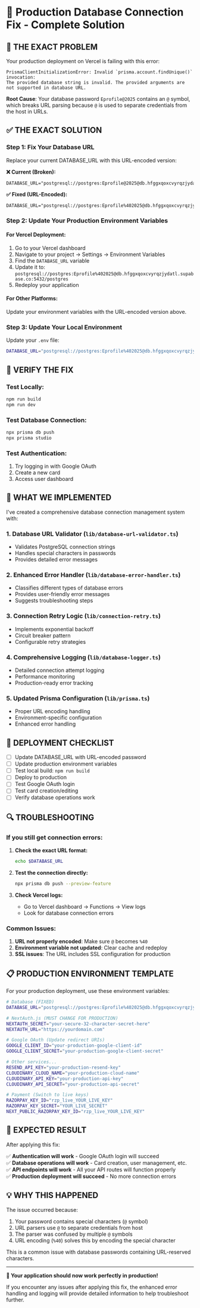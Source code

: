 # 🚀 Production Database Connection Fix - Complete Solution

## 🎯 **THE EXACT PROBLEM**

Your production deployment on Vercel is failing with this error:

```
PrismaClientInitializationError: Invalid `prisma.account.findUnique()` invocation:
The provided database string is invalid. The provided arguments are not supported in database URL.
```

**Root Cause**: Your database password `Eprofile@2025` contains an `@` symbol, which breaks URL parsing because `@` is used to separate credentials from the host in URLs.

## ✅ **THE EXACT SOLUTION**

### **Step 1: Fix Your Database URL**

Replace your current DATABASE_URL with this URL-encoded version:

**❌ Current (Broken):**

```
DATABASE_URL="postgresql://postgres:Eprofile@2025@db.hfggxqoxcvyrqzjydatl.supabase.co:5432/postgres"
```

**✅ Fixed (URL-Encoded):**

```
DATABASE_URL="postgresql://postgres:Eprofile%402025@db.hfggxqoxcvyrqzjydatl.supabase.co:5432/postgres"
```

### **Step 2: Update Your Production Environment Variables**

#### **For Vercel Deployment:**

1. Go to your Vercel dashboard
2. Navigate to your project → Settings → Environment Variables
3. Find the `DATABASE_URL` variable
4. Update it to: `postgresql://postgres:Eprofile%402025@db.hfggxqoxcvyrqzjydatl.supabase.co:5432/postgres`
5. Redeploy your application

#### **For Other Platforms:**

Update your environment variables with the URL-encoded version above.

### **Step 3: Update Your Local Environment**

Update your `.env` file:

```bash
DATABASE_URL="postgresql://postgres:Eprofile%402025@db.hfggxqoxcvyrqzjydatl.supabase.co:5432/postgres"
```

## 🧪 **VERIFY THE FIX**

### **Test Locally:**

```bash
npm run build
npm run dev
```

### **Test Database Connection:**

```bash
npx prisma db push
npx prisma studio
```

### **Test Authentication:**

1. Try logging in with Google OAuth
2. Create a new card
3. Access user dashboard

## 🔧 **WHAT WE IMPLEMENTED**

I've created a comprehensive database connection management system with:

### **1. Database URL Validator** (`lib/database-url-validator.ts`)

- Validates PostgreSQL connection strings
- Handles special characters in passwords
- Provides detailed error messages

### **2. Enhanced Error Handler** (`lib/database-error-handler.ts`)

- Classifies different types of database errors
- Provides user-friendly error messages
- Suggests troubleshooting steps

### **3. Connection Retry Logic** (`lib/connection-retry.ts`)

- Implements exponential backoff
- Circuit breaker pattern
- Configurable retry strategies

### **4. Comprehensive Logging** (`lib/database-logger.ts`)

- Detailed connection attempt logging
- Performance monitoring
- Production-ready error tracking

### **5. Updated Prisma Configuration** (`lib/prisma.ts`)

- Proper URL encoding handling
- Environment-specific configuration
- Enhanced error handling

## 🚀 **DEPLOYMENT CHECKLIST**

- [ ] Update DATABASE_URL with URL-encoded password
- [ ] Update production environment variables
- [ ] Test local build: `npm run build`
- [ ] Deploy to production
- [ ] Test Google OAuth login
- [ ] Test card creation/editing
- [ ] Verify database operations work

## 🔍 **TROUBLESHOOTING**

### **If you still get connection errors:**

1. **Check the exact URL format:**

   ```bash
   echo $DATABASE_URL
   ```

2. **Test the connection directly:**

   ```bash
   npx prisma db push --preview-feature
   ```

3. **Check Vercel logs:**
   - Go to Vercel dashboard → Functions → View logs
   - Look for database connection errors

### **Common Issues:**

1. **URL not properly encoded**: Make sure `@` becomes `%40`
2. **Environment variable not updated**: Clear cache and redeploy
3. **SSL issues**: The URL includes SSL configuration for production

## 📋 **PRODUCTION ENVIRONMENT TEMPLATE**

For your production deployment, use these environment variables:

```bash
# Database (FIXED)
DATABASE_URL="postgresql://postgres:Eprofile%402025@db.hfggxqoxcvyrqzjydatl.supabase.co:5432/postgres"

# NextAuth.js (MUST CHANGE FOR PRODUCTION)
NEXTAUTH_SECRET="your-secure-32-character-secret-here"
NEXTAUTH_URL="https://yourdomain.com"

# Google OAuth (Update redirect URIs)
GOOGLE_CLIENT_ID="your-production-google-client-id"
GOOGLE_CLIENT_SECRET="your-production-google-client-secret"

# Other services...
RESEND_API_KEY="your-production-resend-key"
CLOUDINARY_CLOUD_NAME="your-production-cloud-name"
CLOUDINARY_API_KEY="your-production-api-key"
CLOUDINARY_API_SECRET="your-production-api-secret"

# Payment (Switch to live keys)
RAZORPAY_KEY_ID="rzp_live_YOUR_LIVE_KEY"
RAZORPAY_KEY_SECRET="YOUR_LIVE_SECRET"
NEXT_PUBLIC_RAZORPAY_KEY_ID="rzp_live_YOUR_LIVE_KEY"
```

## 🎉 **EXPECTED RESULT**

After applying this fix:

✅ **Authentication will work** - Google OAuth login will succeed  
✅ **Database operations will work** - Card creation, user management, etc.  
✅ **API endpoints will work** - All your API routes will function properly  
✅ **Production deployment will succeed** - No more connection errors

## 💡 **WHY THIS HAPPENED**

The issue occurred because:

1. Your password contains special characters (`@` symbol)
2. URL parsers use `@` to separate credentials from host
3. The parser was confused by multiple `@` symbols
4. URL encoding (`%40`) solves this by encoding the special character

This is a common issue with database passwords containing URL-reserved characters.

---

**🚀 Your application should now work perfectly in production!**

If you encounter any issues after applying this fix, the enhanced error handling and logging will provide detailed information to help troubleshoot further.

